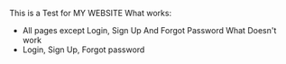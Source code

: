 This is a Test for MY WEBSITE
What works:
- All pages except Login, Sign Up And Forgot Password
What Doesn't work
- Login, Sign Up, Forgot password
